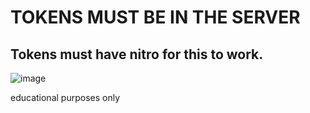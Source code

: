 
# TOKENS MUST BE IN THE SERVER


## Tokens must have nitro for this to work.
![image](https://user-images.githubusercontent.com/63415260/172019943-8945bed7-5335-4527-a67d-fc095d299cf0.png)

educational purposes only
